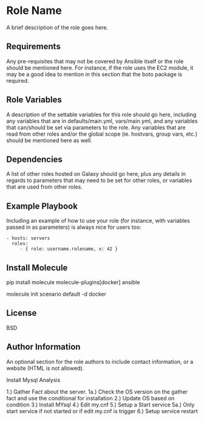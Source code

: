 Role Name
=========

A brief description of the role goes here.

Requirements
------------

Any pre-requisites that may not be covered by Ansible itself or the role should be mentioned here. For instance, if the role uses the EC2 module, it may be a good idea to mention in this section that the boto package is required.

Role Variables
--------------

A description of the settable variables for this role should go here, including any variables that are in defaults/main.yml, vars/main.yml, and any variables that can/should be set via parameters to the role. Any variables that are read from other roles and/or the global scope (ie. hostvars, group vars, etc.) should be mentioned here as well.

Dependencies
------------

A list of other roles hosted on Galaxy should go here, plus any details in regards to parameters that may need to be set for other roles, or variables that are used from other roles.

Example Playbook
----------------

Including an example of how to use your role (for instance, with variables passed in as parameters) is always nice for users too:

    - hosts: servers
      roles:
         - { role: username.rolename, x: 42 }

Install Molecule 
-------------------
pip install molecule molecule-plugins[docker] ansible


molecule init scenario default -d docker



License
-------

BSD

Author Information
------------------

An optional section for the role authors to include contact information, or a website (HTML is not allowed).


Install Mysql Analysis

1.) Gather Fact about the server.
  1a.) Check the OS version on the gather fact and use the conditional for installation
2.) Update OS based on condition
3.) Install MYsql 
4.) Edit my.cnf
5.) Setup a Start service 
  5a.) Only start service if not started or if edit my.cnf is trigger
6.) Setup service restart 
